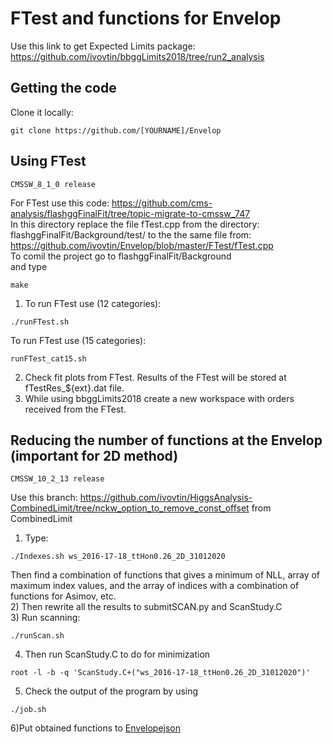 # FTest and functions for Envelop

Use this link to get Expected Limits package: https://github.com/ivovtin/bbggLimits2018/tree/run2_analysis  <br />

## Getting the code
Clone it locally:<br />
```
git clone https://github.com/[YOURNAME]/Envelop
```
## Using FTest
```
CMSSW_8_1_0 release
```
For FTest use this code: https://github.com/cms-analysis/flashggFinalFit/tree/topic-migrate-to-cmssw_747 <br />
In this directory replace the file fTest.cpp from the directory: flashggFinalFit/Background/test/ to the the same file from: https://github.com/ivovtin/Envelop/blob/master/FTest/fTest.cpp <br /> 
To comil the project go to flashggFinalFit/Background <br /> and type
```
make
```

1) To run FTest use (12 categories):
```
./runFTest.sh 
```
To run FTest use (15 categories):
```
runFTest_cat15.sh
```

2) Check fit plots from FTest. Results of the FTest will be stored at fTestRes_${ext}.dat file. <br />
4) While using bbggLimits2018 create a new workspace with orders received from the FTest. <br />

## Reducing the number of functions at the Envelop (important for 2D method)

```
CMSSW_10_2_13 release
```
Use this branch: https://github.com/ivovtin/HiggsAnalysis-CombinedLimit/tree/nckw_option_to_remove_const_offset from CombinedLimit <br />
1) Type:
```
./Indexes.sh ws_2016-17-18_ttHon0.26_2D_31012020
```
Then find a combination of functions that gives a minimum of NLL, array of maximum index values, and the array of indices with a combination of functions for Asimov, etc. <br />
2) Then rewrite all the results to submitSCAN.py and ScanStudy.C <br />
3) Run scanning:
```
./runScan.sh
```
4) Then run ScanStudy.C to do for minimization <br />
```
root -l -b -q 'ScanStudy.C+("ws_2016-17-18_ttHon0.26_2D_31012020")'
```
5) Check the output of the program by using
```
./job.sh
```
6)Put obtained functions to [Envelopejson](https://github.com/ivovtin/bbggLimits2018/blob/run2_analysis/jsonsForEnvelope/Env_json_2D_ttHon0.26_31012020.dat)<br />
